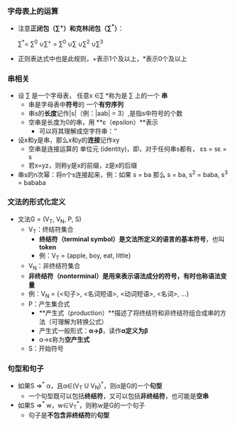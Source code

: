 ### 字母表上的运算

+ 注意**正闭包（∑<sup>+</sup>）**和**克林闭包（∑<sup>*</sup>）**：

  ∑<sup>*</sup>= ∑<sup>0</sup> ∪∑<sup>+</sup> =  ∑<sup>0</sup> ∪∑ ∪∑<sup>2</sup> ∪∑<sup>3</sup>

+ 正则表达式中也是此规则，+表示1个及以上，*表示0个及以上

### 串相关

+ 设 ∑ 是一个字母表， 任意x ∈∑ *称为是 ∑ 上的一个 **串**
  - 串是字母表中**符号**的 一个**有穷序列**
  - 串s的**长度**记作|s|（例：|aab| = 3）,是指s中符号的个数
  - 空串是长度为0的串，用 **ε（epsilon）**表示
    * 可以将其理解成空字符串：‘’
+ 设x和y是串，那么x和y的**连接**记作xy
  - 空串是连接运算的 单位元 (identity)，即，对于任何串s都有， εs = sε = s
  - 若x=yz，则称y是x的前缀，z是x的后缀
+ 串s的n次幂：将n个s连接起来，例：如果 s = ba 那么 s = ba, s<sup>2</sup>  = baba, s<sup>3</sup> = bababa

### 文法的形式化定义

+ 文法G = (V<sub>T</sub>, V<sub>N</sub>, P, S)
  - V<sub>T</sub>：终结符集合
    * **终结符（terminal symbol）**是文法所定义的语言的**基本符号**，也叫**token**
    * 例：V<sub>T</sub> = {apple, boy, eat, little}
  -  V<sub>N</sub>：非终结符集合
    * **非终结符（nonterminal）**是用来表示语法成分的符号，有时也称**语法变量**
    * 例：V<sub>N</sub> = {<句子>, <名词短语>, <动词短语>, <名词>, ...}
  - P：产生集合式
    * **产生式（production）**描述了将终结符和非终结符组合成串的方法（可理解为转换公式）
    * 产生式一般形式：**α→β**，读作**α定义为β**
    * α→ε称为**空产生式**
  - S：开始符号

### 句型和句子

+ 如果S =><sup>\*</sup> α，且α∈(V<sub>T</sub> U V<sub>N</sub>)<sup>\*</sup>，则α是G的一个**句型**
  - 一个句型既可以包括**终结符**，又可以包括**非终结符**，也可能是**空串**
+ 如果S =><sup>\*</sup> w，w∈V<sub>T</sub><sup>\*</sup>，则称w是G的一个句子
  - 句子是**不包含非终结符**的**句型**




